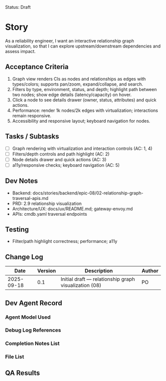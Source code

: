 Status: Draft

# Story
As a reliability engineer,
I want an interactive relationship graph visualization,
so that I can explore upstream/downstream dependencies and assess impact.

## Acceptance Criteria
1. Graph view renders CIs as nodes and relationships as edges with types/colors; supports pan/zoom, expand/collapse, and search.
2. Filters by type, environment, status, and depth; highlight path between two nodes; show edge details (latency/capacity) on hover.
3. Click a node to see details drawer (owner, status, attributes) and quick actions.
4. Performance: render 1k nodes/2k edges with virtualization; interactions remain responsive.
5. Accessibility and responsive layout; keyboard navigation for nodes.

## Tasks / Subtasks
- [ ] Graph rendering with virtualization and interaction controls (AC: 1, 4)
- [ ] Filters/depth controls and path highlight (AC: 2)
- [ ] Node details drawer and quick actions (AC: 3)
- [ ] a11y/responsive checks; keyboard navigation (AC: 5)

## Dev Notes
- Backend: docs/stories/backend/epic-08/02-relationship-graph-traversal-apis.md
- PRD: 2.9 relationship visualization
- Architecture/UX: docs/ux/README.md; gateway-envoy.md
- APIs: cmdb.yaml traversal endpoints

## Testing
- Filter/path highlight correctness; performance; a11y

## Change Log
| Date       | Version | Description                                           | Author |
|------------|---------|-------------------------------------------------------|--------|
| 2025-09-18 | 0.1     | Initial draft — relationship graph visualization (08) | PO     |

## Dev Agent Record

### Agent Model Used
<record at implementation time>

### Debug Log References
<links at implementation time>

### Completion Notes List
<notes at implementation time>

### File List
<files at implementation time>

## QA Results
<QA to fill>

